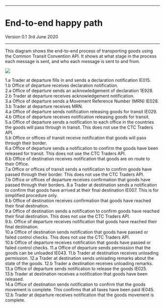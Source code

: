 ---
# End-to-end happy path

Version 0.1 3rd June 2020
***


This diagram shows the end-to-end process of transporting goods using the Common Transit Convention API. It shows at what stage in the process each message is sent, and who each message is sent to and from.

<img src="/figures/end-to-end-happy-path.svg"/>

1.a Trader at departure fills in and sends a declaration notification IE015.    
1.b Office of departure receives declaration notification.    
2.a Office of departure sends an acknowledgement of declaration 1E928.   
2.b Trader at departure receives acknowledgement notification.    
3.a Office of departure sends a Movement Reference Number (MRN) IE028.    
3.b Trader at departure receives MRN.   
4.a Office of departure sends notification releasing goods for transit IE029.   
4.b Office of departure receives notification releasing goods for transit.    
5.a Office of departure sends a notification to each office in the countries the goods will pass through in transit. This does not use the CTC Traders API.   
5.b Office or offices of transit receive notification that goods will pass through their border.   
6.a Office of departure sends a notification to confirm the goods have been released for transit. This does not use the CTC Traders API.    
6.b Office of destination receives notification that goods are on route to their Office.    
7.a Office or offices of transit sends a notification to confirm goods have passed through their border. This does not use the CTC Traders API.   
7.b Office or offices of departure receives confirmation that goods have passed through their borders. 
8.a Trader at destination sends a notification to confirm that goods have arrived at their final destination IE007. This is for simplified procedure only.  
8.b Office of destination receives confirmation that goods have reached their final destination.    
9.a Office of destination sends a notification to confirm goods have reached their final destination. This does not use the CTC Traders API.    
9.b. Office of departure receives notification that goods have reached their final destination.    
10.a Office of destination sends notification that goods have passed or failed control checks. This does not use the CTC Traders API.   
10.b Office of departure receives notification that goods have passed or failed control checks. 
11.a Office of departure sends permission that the goods can be unloaded IE043.
11.b Trader at destination receives unloading permission.
12.a Trader at destination sends unloading remarks about the state of the goods.
12.b Trader a destination receives unloading remarks.
13.a Office of departure sends notification to release the goods IE025.   
13.b Trader at destination receives a notification that goods have been released.   
14.a Office of destination sends notification to confirm that the goods movement is complete. This confirms that all taxes have been paid IE045.   
12.b Trader at departure receives notification that the goods movement is complete.  

